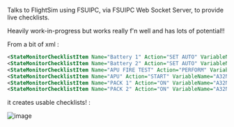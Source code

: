 Talks to FlightSim using FSUIPC, via FSUIPC Web Socket Server, to provide live checklists.

Heavily work-in-progress but works really f'n well and has lots of potential!!

From a bit of xml :
```xml
<StateMonitorChecklistItem Name="Battery 1" Action="SET AUTO" VariableName="A32NX_OVHD_ELEC_BAT_1_PB_IS_AUTO" RequiredValue="1"/>
<StateMonitorChecklistItem Name="Battery 2" Action="SET AUTO" VariableName="A32NX_OVHD_ELEC_BAT_2_PB_IS_AUTO" RequiredValue="1"/>
<StateMonitorChecklistItem Name="APU FIRE TEST" Action="PERFORM" VariableName="A32NX_FIRE_TEST_APU" Latching="true" RequiredValue="1"/>
<StateMonitorChecklistItem Name="APU" Action="START" VariableName="A32NX_OVHD_APU_START_PB_IS_AVAILABLE" RequiredValue="1"/>
<StateMonitorChecklistItem Name="PACK 1" Action="ON" VariableName="A32NX_OVHD_COND_PACK_1_PB_IS_ON" RequiredValue="1"/>
<StateMonitorChecklistItem Name="PACK 2" Action="ON" VariableName="A32NX_OVHD_COND_PACK_2_PB_IS_ON" RequiredValue="1"/>
```

it creates usable checklists! :

![image](https://github.com/user-attachments/assets/bf34f4c7-7abe-44f7-b0fd-42e6a2b27553)
